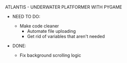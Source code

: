 ATLANTIS - UNDERWATER PLATFORMER WITH PYGAME

- NEED TO DO:
    - Make code cleaner
        - Automate file uploading
        - Get rid of variables that aren't needed
    
- DONE:
    - Fix background scrolling logic

